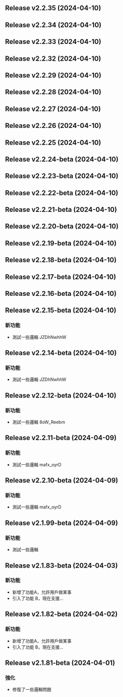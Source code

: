 ## Release v2.2.35 (2024-04-10)

## Release v2.2.34 (2024-04-10)

## Release v2.2.33 (2024-04-10)

## Release v2.2.32 (2024-04-10)

## Release v2.2.29 (2024-04-10)

## Release v2.2.28 (2024-04-10)

## Release v2.2.27 (2024-04-10)

## Release v2.2.26 (2024-04-10)

## Release v2.2.25 (2024-04-10)

## Release v2.2.24-beta (2024-04-10)

## Release v2.2.23-beta (2024-04-10)

## Release v2.2.22-beta (2024-04-10)

## Release v2.2.21-beta (2024-04-10)

## Release v2.2.20-beta (2024-04-10)

## Release v2.2.19-beta (2024-04-10)

## Release v2.2.18-beta (2024-04-10)

## Release v2.2.17-beta (2024-04-10)

## Release v2.2.16-beta (2024-04-10)

## Release v2.2.15-beta (2024-04-10)

### 新功能

- 測試一些邏輯 JZDhNwhhW

## Release v2.2.14-beta (2024-04-10)

### 新功能

- 測試一些邏輯 JZDhNwhhW

## Release v2.2.12-beta (2024-04-10)

### 新功能

- 測試一些邏輯 8oW_Reebm

## Release v2.2.11-beta (2024-04-09)

### 新功能

- 測試一些邏輯 mafx_oyrD

## Release v2.2.10-beta (2024-04-09)

### 新功能

- 測試一些邏輯 mafx_oyrD

## Release v2.1.99-beta (2024-04-09)

### 新功能

- 測試一些邏輯

## Release v2.1.83-beta (2024-04-03)

### 新功能

- 新增了功能A，允許用戶做某事
- 引入了功能 B，現在支援...

## Release v2.1.82-beta (2024-04-02)

### 新功能

- 新增了功能A，允許用戶做某事
- 引入了功能 B，現在支援...

## Release v2.1.81-beta (2024-04-01)

### 強化

- 修復了一些邏輯問題
